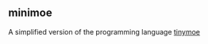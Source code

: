 ## minimoe

A simplified version of the programming language [tinymoe](https://github.com/vczh/tinymoe)
